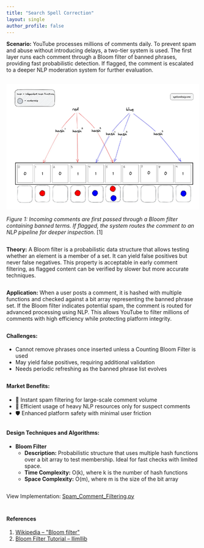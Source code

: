 ```yaml
---
title: "Search Spell Correction"
layout: single
author_profile: false
---
```


<div class="justified" style="margin-bottom: 2em;">
  <strong>Scenario:</strong> YouTube processes millions of comments daily. To prevent spam and abuse without introducing delays, a two-tier system is used. The first layer runs each comment through a Bloom filter of banned phrases, providing fast probabilistic detection. If flagged, the comment is escalated to a deeper NLP moderation system for further evaluation.
</div>

![Spam Filtering Bloom Check](/assets/images/14.png)

<div class="justified" style="margin-bottom: 2em;">
  <em>Figure 1: Incoming comments are first passed through a Bloom filter containing banned terms. If flagged, the system routes the comment to an NLP pipeline for deeper inspection.</em> [1]
</div>

<div class="justified" style="margin-bottom: 2em;">
  <strong>Theory:</strong> A Bloom filter is a probabilistic data structure that allows testing whether an element is a member of a set. It can yield false positives but never false negatives. This property is acceptable in early comment filtering, as flagged content can be verified by slower but more accurate techniques.
</div>

<div class="justified" style="margin-bottom: 2em;">
  <strong>Application:</strong> When a user posts a comment, it is hashed with multiple functions and checked against a bit array representing the banned phrase set. If the Bloom filter indicates potential spam, the comment is routed for advanced processing using NLP. This allows YouTube to filter millions of comments with high efficiency while protecting platform integrity.
</div>

<h4 style="margin-top: 2em;">Challenges:</h4>
<ul style="margin-bottom: 2em;">
  <li>Cannot remove phrases once inserted unless a Counting Bloom Filter is used</li>
  <li>May yield false positives, requiring additional validation</li>
  <li>Needs periodic refreshing as the banned phrase list evolves</li>
</ul>

<h4 style="margin-top: 2em;">Market Benefits:</h4>
<ul style="margin-bottom: 2em;">
  <li>🚀 Instant spam filtering for large-scale comment volume</li>
  <li>🧠 Efficient usage of heavy NLP resources only for suspect comments</li>
  <li>🛡️ Enhanced platform safety with minimal user friction</li>
</ul>

<h4 style="margin-top: 2em;">Design Techniques and Algorithms:</h4>
<ul style="margin-bottom: 2em;">
  <li><strong>Bloom Filter</strong><br>
    <ul>
      <li><strong>Description:</strong> Probabilistic structure that uses multiple hash functions over a bit array to test membership. Ideal for fast checks with limited space.</li>
      <li><strong>Time Complexity:</strong> O(k), where k is the number of hash functions</li>
      <li><strong>Space Complexity:</strong> O(m), where m is the size of the bit array</li>
    </ul>
  </li>
</ul>

<p style="margin-top: 2em;">View Implementation: <a href="https://github.com/AdityaKhatawkar/aditya_aps_portfolio.github.io/blob/main/codes/14_Spam_Comment_Filtering.py" target="_blank">Spam_Comment_Filtering.py</a></p>

<h4 style="margin-top: 3em;">References</h4>
<ol style="margin-bottom: 3em;">
  <li><a href="https://en.wikipedia.org/wiki/Bloom_filter" target="_blank">Wikipedia – "Bloom filter"</a></li>
  <li><a href="https://llimllib.github.io/bloomfilter-tutorial/" target="_blank">Bloom Filter Tutorial – llimllib</a></li>
</ol>
